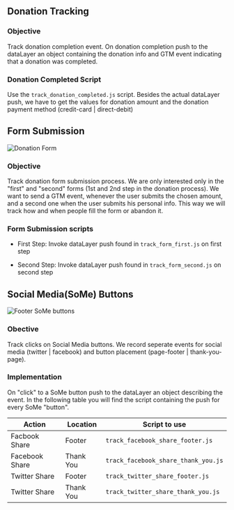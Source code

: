 ## Donation Tracking

### Objective

Track donation completion event. On donation completion push to the dataLayer an object containing the donation info and GTM event indicating that a donation was completed.

### Donation Completed Script

Use the `track_donation_completed.js` script. Besides the actual dataLayer push, we have to get the values for donation amount and the donation payment method (credit-card | direct-debit)

## Form Submission
![Donation Form](http://i.imgur.com/7QnY0Zh.png)
### Objective

Track donation form submission process. We are only interested only in the "first" and "second" forms (1st and 2nd step in the donation process). We want to send a GTM event, whenever the user submits the chosen amount, and a second one when the user submits his personal info. This way we will track how and when people fill the form or abandon it.

### Form Submission scripts

* First Step: Invoke dataLayer push found in `track_form_first.js` on first step

* Second Step: Invoke dataLayer push found in `track_form_second.js` on second step

## Social Media(SoMe) Buttons
![Footer SoMe buttons](http://i.imgur.com/qhVDSeI.png)
### Obective

Track clicks on Social Media buttons. We record seperate events for social media (twitter | facebook) and button placement (page-footer | thank-you-page).

### Implementation

On "click" to a SoMe button push to the dataLayer an object describing the event. In the following table you will find the script containing the push for every SoMe "button".

Action | Location | Script to use 
------------ | ------------- | ---------------
Facbook Share | Footer | `track_facebook_share_footer.js`
Facebook Share | Thank You | `track_facebook_share_thank_you.js`
Twitter Share | Footer | `track_twitter_share_footer.js`
Twitter Share | Thank You | `track_twitter_share_thank_you.js`


